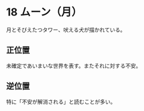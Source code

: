 # 18 ムーン（月）
月とそびえたつタワー、吠える犬が描かれている。

## 正位置
未確定であいまいな世界を表す。またそれに対する不安。

## 逆位置
特に「不安が解消される」と読むことが多い。

